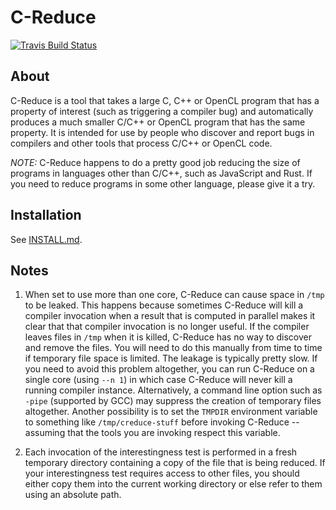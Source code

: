 # C-Reduce

[![Travis Build Status](https://travis-ci.com/marxin/cvise.svg?branch=master)](https://travis-ci.com/marxin/cvise)

## About 

C-Reduce is a tool that takes a large C, C++ or OpenCL program that
has a property of interest (such as triggering a compiler bug) and
automatically produces a much smaller C/C++ or OpenCL program that has
the same property.  It is intended for use by people who discover and
report bugs in compilers and other tools that process C/C++ or OpenCL
code.

*NOTE:* C-Reduce happens to do a pretty good job reducing the size of
programs in languages other than C/C++, such as JavaScript and Rust.
If you need to reduce programs in some other language, please give it
a try.

## Installation

See [INSTALL.md](INSTALL.md).

## Notes

1. When set to use more than one core, C-Reduce can cause space in
`/tmp` to be leaked. This happens because sometimes C-Reduce will kill
a compiler invocation when a result that is computed in parallel makes
it clear that that compiler invocation is no longer useful. If the
compiler leaves files in `/tmp` when it is killed, C-Reduce has no way
to discover and remove the files. You will need to do this manually
from time to time if temporary file space is limited. The leakage is
typically pretty slow. If you need to avoid this problem altogether,
you can run C-Reduce on a single core (using `--n 1`) in which case
C-Reduce will never kill a running compiler instance. Alternatively, a
command line option such as `-pipe` (supported by GCC) may suppress
the creation of temporary files altogether. Another possibility is to
set the `TMPDIR` environment variable to something like
`/tmp/creduce-stuff` before invoking C-Reduce -- assuming that the
tools you are invoking respect this variable.

2. Each invocation of the interestingness test is performed in a fresh
temporary directory containing a copy of the file that is being
reduced. If your interestingness test requires access to other files,
you should either copy them into the current working directory or else
refer to them using an absolute path.

